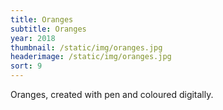 ```yaml
---
title: Oranges
subtitle: Oranges
year: 2018
thumbnail: /static/img/oranges.jpg
headerimage: /static/img/oranges.jpg
sort: 9
---
```

Oranges, created with pen and coloured digitally.